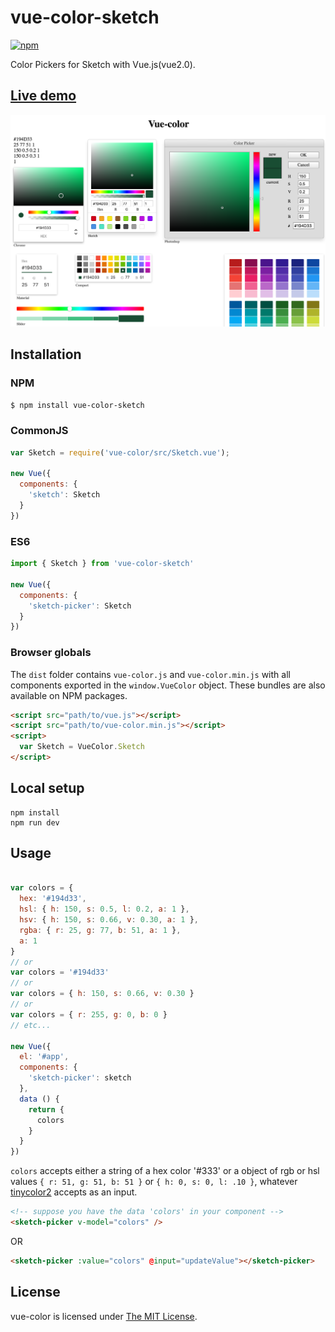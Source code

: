 # vue-color-sketch

[![npm](https://img.shields.io/badge/npm-2.6.0-yellowgreen.svg)](https://www.npmjs.com/package/vue-color-sketch)

Color Pickers for Sketch with Vue.js(vue2.0).  

## [Live demo](https://flpvn.github.io/vue-color-sketch/)

![intro](./intro.png)

## Installation

### NPM
```bash
$ npm install vue-color-sketch
```

### CommonJS
```js
var Sketch = require('vue-color/src/Sketch.vue');

new Vue({
  components: {
    'sketch': Sketch
  }
})
```

### ES6
```js
import { Sketch } from 'vue-color-sketch'

new Vue({
  components: {
    'sketch-picker': Sketch
  }
})
```

### Browser globals
The `dist` folder contains `vue-color.js` and `vue-color.min.js` with all components exported in the <code>window.VueColor</code> object. These bundles are also available on NPM packages.

```html
<script src="path/to/vue.js"></script>
<script src="path/to/vue-color.min.js"></script>
<script>
  var Sketch = VueColor.Sketch
</script>
```

## Local setup

```
npm install
npm run dev
```

## Usage

```js

var colors = {
  hex: '#194d33',
  hsl: { h: 150, s: 0.5, l: 0.2, a: 1 },
  hsv: { h: 150, s: 0.66, v: 0.30, a: 1 },
  rgba: { r: 25, g: 77, b: 51, a: 1 },
  a: 1
}
// or
var colors = '#194d33'
// or 
var colors = { h: 150, s: 0.66, v: 0.30 }
// or 
var colors = { r: 255, g: 0, b: 0 }
// etc...

new Vue({
  el: '#app',
  components: {
    'sketch-picker': sketch
  },
  data () {
    return {
      colors
    }
  }
})

```

`colors` accepts either a string of a hex color '#333' or a object of rgb or hsl values `{ r: 51, g: 51, b: 51 }` or `{ h: 0, s: 0, l: .10 }`, whatever [tinycolor2](https://www.npmjs.com/package/tinycolor2) accepts as an input.

```html
<!-- suppose you have the data 'colors' in your component -->
<sketch-picker v-model="colors" />
```

OR

```html
<sketch-picker :value="colors" @input="updateValue"></sketch-picker>
```

## License

vue-color is licensed under [The MIT License](LICENSE).
